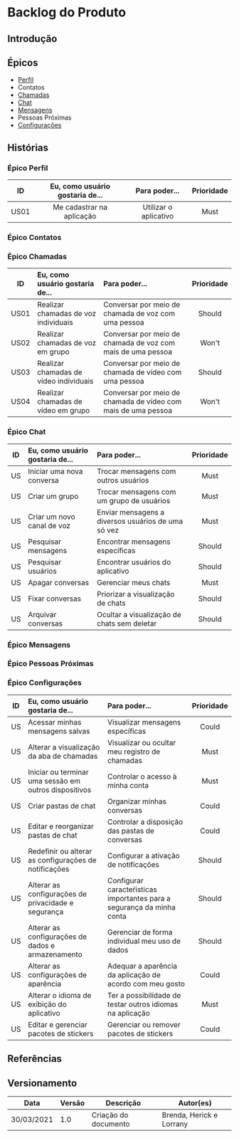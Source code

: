 # Backlog do Produto

## Introdução

## Épicos
- [Perfil](../docs/modelagem/backlog/epico_perfil.md) 
- Contatos
- [Chamadas](../docs/modelagem/backlog/epico_chamada.md)
- [Chat](../docs/modelagem/backlog/epico_chat.md)
- [Mensagens](../docs/modelagem/backlog/epico_mensagens.md)
- Pessoas Próximas
- [Configurações](../docs/modelagem/backlog/epico_configuracoes.md)
    
## Histórias

### Épico Perfil

|  ID | Eu, como usuário gostaria de...|    Para poder...      | Prioridade |
| :-: | :----------------------------: | :-------------------: | :--------: |
| US01| Me cadastrar na aplicação      | Utilizar o aplicativo |    Must    |

### Épico Contatos


### Épico Chamadas

|  ID | Eu, como usuário gostaria de...|    Para poder...      | Prioridade |
| :-: | :---------------------------- | :------------------- | :--------: |
| US01| Realizar chamadas de voz individuais   | Conversar por meio de chamada de voz com uma pessoa           |    Should   |
| US02| Realizar chamadas de voz em grupo      | Conversar por meio de chamada de voz com mais de uma pessoa   |    Won't    |
| US03| Realizar chamadas de vídeo individuais | Conversar por meio de chamada de vídeo com uma pessoa         |    Should   |
| US04| Realizar chamadas de vídeo em grupo    | Conversar por meio de chamada de vídeo com mais de uma pessoa |    Won't    |

### Épico Chat
|  ID | Eu, como usuário gostaria de...|              Para poder...                  | Prioridade |
| :-: | :----------------------------- | :------------------------------------------ | :--------: |
| US  |   Iniciar uma nova conversa    |    Trocar mensagens com outros usuários     |    Must    |
| US  |        Criar um grupo          |  Trocar mensagens com um grupo de usuários  |    Must    |
| US  |   Criar um novo canal de voz   | Enviar mensagens a diversos usuários de uma só vez |    Must    |
| US  |     Pesquisar mensagens        |       Encontrar mensagens específicas       |  Should    |
| US  |      Pesquisar usuários        |       Encontrar usuários do aplicativo      |  Should    |
| US  |       Apagar conversas         |             Gerenciar meus chats            |    Must    |
| US  |       Fixar conversas          |       Priorizar a visualização de chats     |  Should    |
| US  |      Arquivar conversas        | Ocultar a visualização de chats sem deletar |  Should    |

### Épico Mensagens


### Épico Pessoas Próximas


### Épico Configurações
|  ID |           Eu, como usuário gostaria de...             |    Para poder...      | Prioridade |
| :-: | :---------------------------------------------------  | :-------------------  | :--------: |
| US  |          Acessar minhas mensagens salvas              | Visualizar mensagens específicas |    Could    |
| US  |       Alterar a visualização da aba de chamadas       | Visualizar ou ocultar meu registro de chamadas |    Must    |
| US  | Iniciar ou terminar uma sessão em outros dispositivos | Controlar o acesso à minha conta |    Must    |
| US  |                  Criar pastas de chat                 | Organizar minhas conversas |    Could    |
| US  |          Editar e reorganizar pastas de chat          | Controlar a disposição das pastas de conversas |    Could    |
| US  | Redefinir ou alterar as configurações de notificações | Configurar a ativação de notificações |   Should    |
| US  |  Alterar as configurações de privacidade e segurança  | Configurar caracteŕisticas importantes para a segurança da minha conta |    Should    |
| US  |   Alterar as configurações de dados e armazenamento   | Gerenciar de forma individual meu uso de dados |    Should    |
| US  |         Alterar as configurações de aparência         | Adequar a aparência da aplicação de acordo com meu gosto |    Could    |
| US  |      Alterar o idioma de exibição do aplicativo       | Ter a possibilidade de testar outros idiomas na aplicação |    Must    |
| US  |         Editar e gerenciar pacotes de stickers        | Gerenciar ou remover pacotes de stickers |    Could    |

## Referências

## Versionamento

| Data       | Versão | Descrição                  | Autor(es)              |
| ---------- | ------ | -------------------------- | ---------------------- |
| 30/03/2021 | 1.0    | Criação do documento       |Brenda, Herick e Lorrany|
